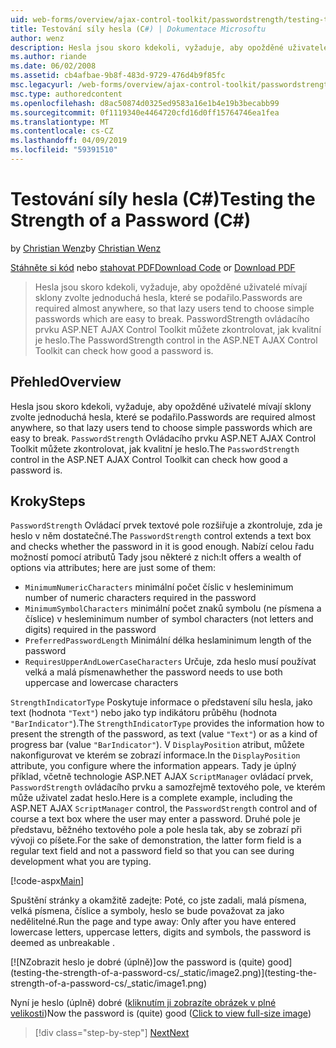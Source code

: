 ```yaml
---
uid: web-forms/overview/ajax-control-toolkit/passwordstrength/testing-the-strength-of-a-password-cs
title: Testování síly hesla (C#) | Dokumentace Microsoftu
author: wenz
description: Hesla jsou skoro kdekoli, vyžaduje, aby opožděné uživatelé mívají sklony zvolte jednoduchá hesla, které se podařilo. PasswordStrength ovládacího prvku ASP. N...
ms.author: riande
ms.date: 06/02/2008
ms.assetid: cb4afbae-9b8f-483d-9729-476d4b9f85fc
msc.legacyurl: /web-forms/overview/ajax-control-toolkit/passwordstrength/testing-the-strength-of-a-password-cs
msc.type: authoredcontent
ms.openlocfilehash: d8ac50874d0325ed9583a16e1b4e19b3becabb99
ms.sourcegitcommit: 0f1119340e4464720cfd16d0ff15764746ea1fea
ms.translationtype: MT
ms.contentlocale: cs-CZ
ms.lasthandoff: 04/09/2019
ms.locfileid: "59391510"
---
```

# <a name="testing-the-strength-of-a-password-c"></a><span data-ttu-id="10862-104">Testování síly hesla (C#)</span><span class="sxs-lookup"><span data-stu-id="10862-104">Testing the Strength of a Password (C#)</span></span>

<span data-ttu-id="10862-105">by [Christian Wenz](https://github.com/wenz)</span><span class="sxs-lookup"><span data-stu-id="10862-105">by [Christian Wenz](https://github.com/wenz)</span></span>

<span data-ttu-id="10862-106">[Stáhněte si kód](http://download.microsoft.com/download/9/3/f/93f8daea-bebd-4821-833b-95205389c7d0/PasswordStrength0.cs.zip) nebo [stahovat PDF](http://download.microsoft.com/download/2/d/c/2dc10e34-6983-41d4-9c08-f78f5387d32b/passwordstrength0CS.pdf)</span><span class="sxs-lookup"><span data-stu-id="10862-106">[Download Code](http://download.microsoft.com/download/9/3/f/93f8daea-bebd-4821-833b-95205389c7d0/PasswordStrength0.cs.zip) or [Download PDF](http://download.microsoft.com/download/2/d/c/2dc10e34-6983-41d4-9c08-f78f5387d32b/passwordstrength0CS.pdf)</span></span>

> <span data-ttu-id="10862-107">Hesla jsou skoro kdekoli, vyžaduje, aby opožděné uživatelé mívají sklony zvolte jednoduchá hesla, které se podařilo.</span><span class="sxs-lookup"><span data-stu-id="10862-107">Passwords are required almost anywhere, so that lazy users tend to choose simple passwords which are easy to break.</span></span> <span data-ttu-id="10862-108">PasswordStrength ovládacího prvku ASP.NET AJAX Control Toolkit můžete zkontrolovat, jak kvalitní je heslo.</span><span class="sxs-lookup"><span data-stu-id="10862-108">The PasswordStrength control in the ASP.NET AJAX Control Toolkit can check how good a password is.</span></span>


## <a name="overview"></a><span data-ttu-id="10862-109">Přehled</span><span class="sxs-lookup"><span data-stu-id="10862-109">Overview</span></span>

<span data-ttu-id="10862-110">Hesla jsou skoro kdekoli, vyžaduje, aby opožděné uživatelé mívají sklony zvolte jednoduchá hesla, které se podařilo.</span><span class="sxs-lookup"><span data-stu-id="10862-110">Passwords are required almost anywhere, so that lazy users tend to choose simple passwords which are easy to break.</span></span> <span data-ttu-id="10862-111">`PasswordStrength` Ovládacího prvku ASP.NET AJAX Control Toolkit můžete zkontrolovat, jak kvalitní je heslo.</span><span class="sxs-lookup"><span data-stu-id="10862-111">The `PasswordStrength` control in the ASP.NET AJAX Control Toolkit can check how good a password is.</span></span>

## <a name="steps"></a><span data-ttu-id="10862-112">Kroky</span><span class="sxs-lookup"><span data-stu-id="10862-112">Steps</span></span>

<span data-ttu-id="10862-113">`PasswordStrength` Ovládací prvek textové pole rozšiřuje a zkontroluje, zda je heslo v něm dostatečné.</span><span class="sxs-lookup"><span data-stu-id="10862-113">The `PasswordStrength` control extends a text box and checks whether the password in it is good enough.</span></span> <span data-ttu-id="10862-114">Nabízí celou řadu možností pomocí atributů Tady jsou některé z nich:</span><span class="sxs-lookup"><span data-stu-id="10862-114">It offers a wealth of options via attributes; here are just some of them:</span></span>

- `MinimumNumericCharacters` <span data-ttu-id="10862-115">minimální počet číslic v hesle</span><span class="sxs-lookup"><span data-stu-id="10862-115">minimum number of numeric characters required in the password</span></span>
- `MinimumSymbolCharacters` <span data-ttu-id="10862-116">minimální počet znaků symbolu (ne písmena a číslice) v hesle</span><span class="sxs-lookup"><span data-stu-id="10862-116">minimum number of symbol characters (not letters and digits) required in the password</span></span>
- `PreferredPasswordLength` <span data-ttu-id="10862-117">Minimální délka hesla</span><span class="sxs-lookup"><span data-stu-id="10862-117">minimum length of the password</span></span>
- `RequiresUpperAndLowerCaseCharacters` <span data-ttu-id="10862-118">Určuje, zda heslo musí používat velká a malá písmena</span><span class="sxs-lookup"><span data-stu-id="10862-118">whether the password needs to use both uppercase and lowercase characters</span></span>

<span data-ttu-id="10862-119">`StrengthIndicatorType` Poskytuje informace o představení sílu hesla, jako text (hodnota `"Text"`) nebo jako typ indikátoru průběhu (hodnota `"BarIndicator"`).</span><span class="sxs-lookup"><span data-stu-id="10862-119">The `StrengthIndicatorType` provides the information how to present the strength of the password, as text (value `"Text"`) or as a kind of progress bar (value `"BarIndicator"`).</span></span> <span data-ttu-id="10862-120">V `DisplayPosition` atribut, můžete nakonfigurovat ve kterém se zobrazí informace.</span><span class="sxs-lookup"><span data-stu-id="10862-120">In the `DisplayPosition` attribute, you configure where the information appears.</span></span> <span data-ttu-id="10862-121">Tady je úplný příklad, včetně technologie ASP.NET AJAX `ScriptManager` ovládací prvek, `PasswordStrength` ovládacího prvku a samozřejmě textového pole, ve kterém může uživatel zadat heslo.</span><span class="sxs-lookup"><span data-stu-id="10862-121">Here is a complete example, including the ASP.NET AJAX `ScriptManager` control, the `PasswordStrength` control and of course a text box where the user may enter a password.</span></span> <span data-ttu-id="10862-122">Druhé pole je představu, běžného textového pole a pole hesla tak, aby se zobrazí při vývoji co píšete.</span><span class="sxs-lookup"><span data-stu-id="10862-122">For the sake of demonstration, the latter form field is a regular text field and not a password field so that you can see during development what you are typing.</span></span>

[!code-aspx[Main](testing-the-strength-of-a-password-cs/samples/sample1.aspx)]

<span data-ttu-id="10862-123">Spuštění stránky a okamžitě zadejte: Poté, co jste zadali, malá písmena, velká písmena, číslice a symboly, heslo se bude považovat za jako nedělitelné.</span><span class="sxs-lookup"><span data-stu-id="10862-123">Run the page and type away: Only after you have entered lowercase letters, uppercase letters, digits and symbols, the password is deemed as unbreakable .</span></span>


[![N<span data-ttu-id="10862-124">Zobrazit heslo je dobré (úplně)]</span><span class="sxs-lookup"><span data-stu-id="10862-124">ow the password is (quite) good]</span></span>(testing-the-strength-of-a-password-cs/_static/image2.png)](testing-the-strength-of-a-password-cs/_static/image1.png)

<span data-ttu-id="10862-125">Nyní je heslo (úplně) dobré ([kliknutím ji zobrazíte obrázek v plné velikosti](testing-the-strength-of-a-password-cs/_static/image3.png))</span><span class="sxs-lookup"><span data-stu-id="10862-125">Now the password is (quite) good ([Click to view full-size image](testing-the-strength-of-a-password-cs/_static/image3.png))</span></span>

> [!div class="step-by-step"]
> [<span data-ttu-id="10862-126">Next</span><span class="sxs-lookup"><span data-stu-id="10862-126">Next</span></span>](testing-the-strength-of-a-password-vb.md)
